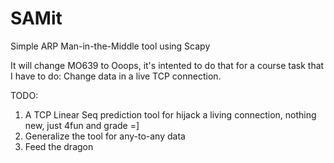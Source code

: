 SAMit
=====

Simple ARP Man-in-the-Middle tool using Scapy

It will change MO639 to Ooops, it's intented to do that for a course task that I have to do:
Change data in a live TCP connection.

TODO: 
1. A TCP Linear Seq prediction tool for hijack a living connection, nothing new, just 4fun and grade =]
2. Generalize the tool for any-to-any data 
3. Feed the dragon

